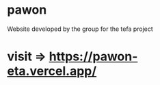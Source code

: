 # pawon

Website developed by the group for the tefa project 
# visit => https://pawon-eta.vercel.app/
